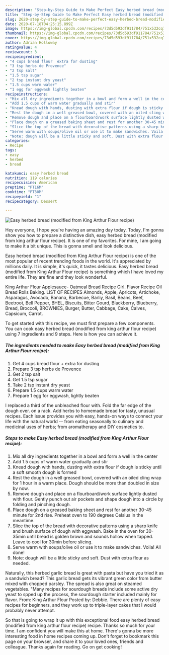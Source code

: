 ```yaml
---
description: "Step-by-Step Guide to Make Perfect Easy herbed bread (modified from King Arthur Flour recipe)"
title: "Step-by-Step Guide to Make Perfect Easy herbed bread (modified from King Arthur Flour recipe)"
slug: 2620-step-by-step-guide-to-make-perfect-easy-herbed-bread-modified-from-king-arthur-flour-recipe
date: 2020-07-18T04:25:15.899Z
image: https://img-global.cpcdn.com/recipes/73d5d593df911784/751x532cq70/easy-herbed-bread-modified-from-king-arthur-flour-recipe-recipe-main-photo.jpg
thumbnail: https://img-global.cpcdn.com/recipes/73d5d593df911784/751x532cq70/easy-herbed-bread-modified-from-king-arthur-flour-recipe-recipe-main-photo.jpg
cover: https://img-global.cpcdn.com/recipes/73d5d593df911784/751x532cq70/easy-herbed-bread-modified-from-king-arthur-flour-recipe-recipe-main-photo.jpg
author: Adrian Holloway
ratingvalue: 4
reviewcount: 3
recipeingredient:
- "4 cups bread flour  extra for dusting"
- "3 tsp herbs de Provence"
- "2 tsp salt"
- "1.5 tsp sugar"
- "2 tsp instant dry yeast"
- "1.5 cups warm water"
- "1 egg for eggwash lightly beaten"
recipeinstructions:
- "Mix all dry ingredients together in a bowl and form a well in the center"
- "Add 1.5 cups of warm water gradually and stir"
- "Knead dough with hands, dusting with extra flour if dough is sticky until a soft smooth dough is formed"
- "Rest the dough in a well greased bowl, covered with an oiled cling wrap for 1 hour in a warm place. Dough should be more than doubled in size by now."
- "Remove dough and place on a flourboard/work surface lightly dusted with flour. Gently punch out air pockets and shape dough into a circle by folding and pinching dough."
- "Place dough on a greased baking sheet and rest for another 30-45 minute for 2nd rise. Preheat oven to 190 degrees Celsius in the meantime."
- "Slice the top of the bread with decorative patterns using a sharp knife and brush surface of dough with eggwash. Bake in the oven for 30-35min until bread is golden brown and sounds hollow when tapped. Leave to cool for 30min before slicing."
- "Serve warm with soups/olive oil or use it to make sandwiches. Voila! All done!"
- "Note: dough will be a little sticky and soft. Dust with extra flour as needed."
categories:
- Recipe
tags:
- easy
- herbed
- bread

katakunci: easy herbed bread 
nutrition: 119 calories
recipecuisine: American
preptime: "PT16M"
cooktime: "PT30M"
recipeyield: "1"
recipecategory: Dessert

---
```



![Easy herbed bread (modified from King Arthur Flour recipe)](https://img-global.cpcdn.com/recipes/73d5d593df911784/751x532cq70/easy-herbed-bread-modified-from-king-arthur-flour-recipe-recipe-main-photo.jpg)

Hey everyone, I hope you're having an amazing day today. Today, I'm gonna show you how to prepare a distinctive dish, easy herbed bread (modified from king arthur flour recipe). It is one of my favorites. For mine, I am going to make it a bit unique. This is gonna smell and look delicious.

Easy herbed bread (modified from King Arthur Flour recipe) is one of the most popular of recent trending foods in the world. It's appreciated by millions daily. It is simple, it's quick, it tastes delicious. Easy herbed bread (modified from King Arthur Flour recipe) is something which I have loved my entire life. They are fine and they look wonderful.

King Arthur Flour Applesauce- Oatmeal Bread Recipe Girl. Flavor Recipe Oil Bread Rolls Baking. LIST OF RECIPES Almonds, Apple, Apricots, Artichoke, Asparagus, Avocado, Banana, Barbecue, Barliy, Basil, Beans, Beef, Beetroot, Bell Pepper, BHEL, Biscuits, Bitter Gourd, Blackberry, Blueberry, Bread, Broccoli, BROWNIES, Burger, Butter, Cabbage, Cake, Calves, Capsicum, Carrot.


To get started with this recipe, we must first prepare a few components. You can cook easy herbed bread (modified from king arthur flour recipe) using 7 ingredients and 9 steps. Here is how you can achieve it.

<!--inarticleads1-->

##### The ingredients needed to make Easy herbed bread (modified from King Arthur Flour recipe):

1. Get 4 cups bread flour + extra for dusting
1. Prepare 3 tsp herbs de Provence
1. Get 2 tsp salt
1. Get 1.5 tsp sugar
1. Take 2 tsp instant dry yeast
1. Prepare 1.5 cups warm water
1. Prepare 1 egg for eggwash, lightly beaten


I replaced a third of the unbleached flour with. Fold the far edge of the dough over. on a rack. Add herbs to homemade bread for tasty, unusual recipes. Each issue provides you with easy, hands-on ways to connect your life with the natural world -- from eating seasonally to culinary and medicinal uses of herbs; from aromatherapy and DIY cosmetics to. 

<!--inarticleads2-->

##### Steps to make Easy herbed bread (modified from King Arthur Flour recipe):

1. Mix all dry ingredients together in a bowl and form a well in the center
1. Add 1.5 cups of warm water gradually and stir
1. Knead dough with hands, dusting with extra flour if dough is sticky until a soft smooth dough is formed
1. Rest the dough in a well greased bowl, covered with an oiled cling wrap for 1 hour in a warm place. Dough should be more than doubled in size by now.
1. Remove dough and place on a flourboard/work surface lightly dusted with flour. Gently punch out air pockets and shape dough into a circle by folding and pinching dough.
1. Place dough on a greased baking sheet and rest for another 30-45 minute for 2nd rise. Preheat oven to 190 degrees Celsius in the meantime.
1. Slice the top of the bread with decorative patterns using a sharp knife and brush surface of dough with eggwash. Bake in the oven for 30-35min until bread is golden brown and sounds hollow when tapped. Leave to cool for 30min before slicing.
1. Serve warm with soups/olive oil or use it to make sandwiches. Voila! All done!
1. Note: dough will be a little sticky and soft. Dust with extra flour as needed.


Naturally, this herbed garlic bread is great with pasta but have you tried it as a sandwich bread? This garlic bread gets its vibrant green color from butter mixed with chopped parsley. The spread is also great on steamed vegetables. &#34;Many recipes for sourdough breads include some active dry yeast to spped up the process, the sourdough starter included mainly for flavor. From: King Arthur Flour Posted by: Debbie. There are plenty of easy recipes for beginners, and they work up to triple-layer cakes that I would probably never attempt. 

So that is going to wrap it up with this exceptional food easy herbed bread (modified from king arthur flour recipe) recipe. Thanks so much for your time. I am confident you will make this at home. There's gonna be more interesting food in home recipes coming up. Don't forget to bookmark this page on your browser, and share it to your loved ones, friends and colleague. Thanks again for reading. Go on get cooking!
